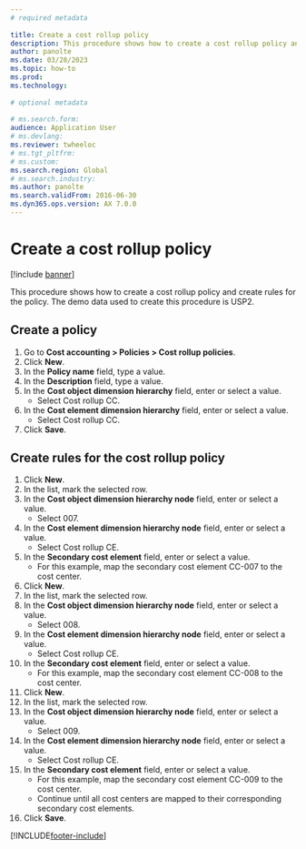 ```yaml
--- 
# required metadata 
 
title: Create a cost rollup policy
description: This procedure shows how to create a cost rollup policy and create rules for the policy. 
author: panolte
ms.date: 03/28/2023
ms.topic: how-to 
ms.prod:  
ms.technology:  
 
# optional metadata 
 
# ms.search.form:   
audience: Application User 
# ms.devlang:  
ms.reviewer: twheeloc
# ms.tgt_pltfrm:  
# ms.custom:  
ms.search.region: Global
# ms.search.industry: 
ms.author: panolte
ms.search.validFrom: 2016-06-30 
ms.dyn365.ops.version: AX 7.0.0 
---
```

# Create a cost rollup policy

[!include [banner](../../includes/banner.md)]

This procedure shows how to create a cost rollup policy and create rules for the policy. The demo data used to create this procedure is USP2.


## Create a policy
1. Go to **Cost accounting > Policies > Cost rollup policies**.
2. Click **New**.
3. In the **Policy name** field, type a value.
4. In the **Description** field, type a value.
5. In the **Cost object dimension hierarchy** field, enter or select a value.
    * Select Cost rollup CC.  
6. In the **Cost element dimension hierarchy** field, enter or select a value.
    * Select Cost rollup CC.  
7. Click **Save**.

## Create rules for the cost rollup policy
1. Click **New**.
2. In the list, mark the selected row.
3. In the **Cost object dimension hierarchy node** field, enter or select a value.
    * Select 007.  
4. In the **Cost element dimension hierarchy node** field, enter or select a value.
    * Select Cost rollup CE.  
5. In the **Secondary cost element** field, enter or select a value.
    * For this example, map the secondary cost element CC-007 to the cost center.  
6. Click **New**.
7. In the list, mark the selected row.
8. In the **Cost object dimension hierarchy node** field, enter or select a value.
    * Select 008.  
9. In the **Cost element dimension hierarchy node** field, enter or select a value.
    * Select Cost rollup CE.  
10. In the **Secondary cost element** field, enter or select a value.
    * For this example, map the secondary cost element CC-008 to the cost center.  
11. Click **New**.
12. In the list, mark the selected row.
13. In the **Cost object dimension hierarchy node** field, enter or select a value.
    * Select 009.  
14. In the **Cost element dimension hierarchy node** field, enter or select a value.
    * Select Cost rollup CE.  
15. In the **Secondary cost element** field, enter or select a value.
    * For this example, map the secondary cost element CC-009 to the cost center.  
    * Continue until all cost centers are mapped to their corresponding secondary cost elements.  
16. Click **Save**.



[!INCLUDE[footer-include](../../../includes/footer-banner.md)]
